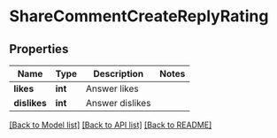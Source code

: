 # ShareCommentCreateReplyRating

## Properties
Name | Type | Description | Notes
------------ | ------------- | ------------- | -------------
**likes** | **int** | Answer likes | 
**dislikes** | **int** | Answer dislikes | 

[[Back to Model list]](../README.md#documentation-for-models) [[Back to API list]](../README.md#documentation-for-api-endpoints) [[Back to README]](../README.md)


